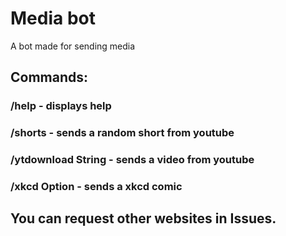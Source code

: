 # Media bot

A bot made for sending media
## Commands:
### /help - displays help

### /shorts - sends a random short from youtube

### /ytdownload String - sends a video from youtube

### /xkcd Option<String> - sends a xkcd comic

## You can request other websites in Issues.